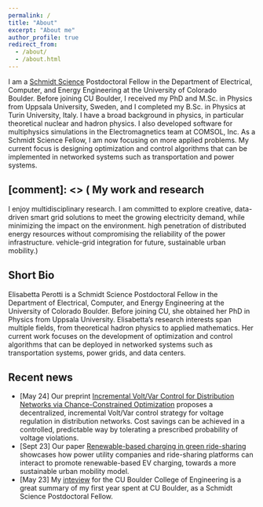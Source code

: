 ```yaml
---
permalink: /
title: "About"
excerpt: "About me"
author_profile: true
redirect_from: 
  - /about/
  - /about.html
---
```


I am a [Schmidt Science](https://schmidtsciencefellows.org/) Postdoctoral Fellow in the Department of Electrical, Computer, and Energy Engineering at the University of Colorado Boulder. Before joining CU Boulder, I received my PhD and M.Sc. in Physics from Uppsala University, Sweden, and I completed my B.Sc. in Physics at Turin University, Italy. I have a broad background in physics, in particular theoretical nuclear and hadron physics. I also developed software for multiphysics simulations in the Electromagnetics team at COMSOL, Inc. As a Schmidt Science Fellow, I am now focusing on more applied problems. 
My current focus is designing optimization and control algorithms that can be implemented in networked systems such as transportation and power systems. 

[comment]: <> (
My work and research
------
I enjoy multidisciplinary research. I am committed to explore creative, data-driven smart grid solutions to meet the growing electricity demand, while minimizing the impact on the environment.
 high penetration of distributed energy resources without compromising the reliability of the power infrastructure.  vehicle-grid integration for future, sustainable urban mobility.)

Short Bio
------
Elisabetta Perotti is a Schmidt Science Postdoctoral Fellow in the Department of Electrical, Computer, and Energy Engineering at the University of Colorado Boulder. Before joining CU, she obtained her PhD in Physics from Uppsala University. Elisabetta’s research interests span multiple fields, from theoretical hadron physics to applied mathematics. Her current work focuses on the development of optimization and control algorithms that can be deployed in networked systems such as transportation systems, power grids, and data centers. 

Recent news
------
- \[May 24\] Our preprint [Incremental Volt/Var Control for Distribution Networks via Chance-Constrained Optimization](https://arxiv.org/pdf/2405.02511) proposes a decentralized,  incremental Volt/Var control strategy for voltage regulation in distribution networks. Cost savings can be achieved in a controlled, predictable way by tolerating a prescribed probability of voltage violations.
- \[Sept 23\] Our paper [Renewable-based charging in green ride-sharing](https://www.nature.com/articles/s41598-023-42042-z) showcases how power utility companies and ride-sharing platforms can interact to promote renewable-based EV charging, towards a more sustainable urban mobility model.
- \[May 23\] My [inteview](https://www.colorado.edu/engineering/2023/05/24/cu-boulder-postdoc-leads-research-decarbonization-transportation-sector-through-ev-ride) for the CU Boulder College of Engineering is a great summary of my first year spent at CU Boulder, as a Schmidt Science Postdoctoral Fellow.

